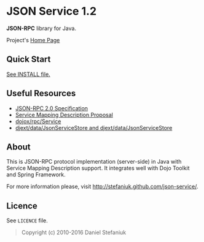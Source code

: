 JSON Service 1.2
================

**JSON-RPC** library for Java.

Project's [Home Page](http://stefaniuk.github.com/json-service/ "Project's Home Page")

Quick Start
-----------

[See INSTALL file.](https://github.com/stefaniuk/json-service/blob/master/INSTALL)

Useful Resources
----------------

* [JSON-RPC 2.0 Specification](http://www.jsonrpc.org/specification)
* [Service Mapping Description Proposal](http://dojotoolkit.org/reference-guide/1.8/dojox/rpc/smd.html)
* [dojox/rpc/Service](http://dojotoolkit.org/reference-guide/1.8/dojox/rpc/Service.html)
* [djext/data/JsonServiceStore and djext/data/JsonServiceStore](https://github.com/stefaniuk/djext/tree/master/data)

About
-----

This is JSON-RPC protocol implementation (server-side) in Java with Service Mapping Description support. It integrates well with Dojo Toolkit and Spring Framework.

For more information please, visit <http://stefaniuk.github.com/json-service/>.

Licence
-------

See `LICENCE` file.

> Copyright (c) 2010-2016 Daniel Stefaniuk
